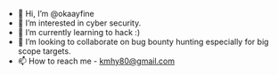 - 👋 Hi, I’m @okaayfine
- 👀 I’m interested in cyber security.
- 🌱 I’m currently learning to hack :)
- 💞️ I’m looking to collaborate on bug bounty hunting especially for big scope targets.
- 📫 How to reach me - kmhy80@gmail.com
